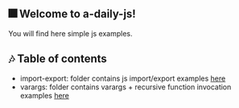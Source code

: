 ## :fireworks: Welcome to a-daily-js!
You will find here simple js examples.

## :notes: Table of contents
- import-export: folder contains js import/export examples [here](import-export/readme.md)
- varargs: folder contains varargs + recursive function invocation examples [here](varargs/varargs-example.js)
